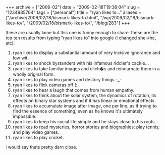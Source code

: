 +++
archive = ["2009-02"]
date = "2009-02-18T19:36:04"
slug = "1234985764"
tags = ["personal"]
title = "ryan likes to..."
aliases = ["/archive/2009/02/18/bismark-likes-to.html", "/wp/2009/02/18/bismark-likes-to/", "/2009/02/18/bismark-likes-to/", "/blog/283"]
+++

these are usually lame but this one is funny enough to share. these are
the top ten results from typing "ryan likes to" into google (i changed
she->he, etc):

1. ryan likes to display a substantial amount of very incisive ignorance
and low wit.
2. ryan likes to shock bystanders with his infamous riddler's cackle...
3. ryan likes to take familiar images and clich�s and reincarnate them in
a wholly original form.
4. ryan likes to play video games and destory things -\_-.
5. ryan likes to flick cameras off (:.
6. ryan likes to hear a laugh that comes from human empathy.
7. ryan likes to think about the solar system, the dynamics of rotation,
its effects on binary star systems and if it has linear or emotional
effects.
8. ryan likes to accumulate image after image, one per line, as if trying
to find the essence of something, even as he knows it's ultimately
impossible.
9. ryan likes to keep his social life simple and he stays close to his
roots.
10. ryan likes to read mysteries, horror stories and biographies; play
tennis; and play video games.
11. ryan likes to play cricket.
    
i would say thats pretty darn close.

